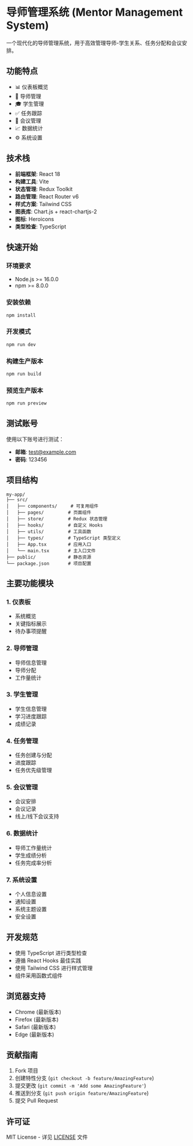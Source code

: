 # 导师管理系统 (Mentor Management System)

一个现代化的导师管理系统，用于高效管理导师-学生关系、任务分配和会议安排。

## 功能特点

- 📊 仪表板概览
- 👥 导师管理
- 🎓 学生管理
- ✅ 任务跟踪
- 📅 会议管理
- 📈 数据统计
- ⚙️ 系统设置

## 技术栈

- **前端框架**: React 18
- **构建工具**: Vite
- **状态管理**: Redux Toolkit
- **路由管理**: React Router v6
- **样式方案**: Tailwind CSS
- **图表库**: Chart.js + react-chartjs-2
- **图标**: Heroicons
- **类型检查**: TypeScript

## 快速开始

### 环境要求

- Node.js >= 16.0.0
- npm >= 8.0.0

### 安装依赖

```bash
npm install
```

### 开发模式

```bash
npm run dev
```

### 构建生产版本

```bash
npm run build
```

### 预览生产版本

```bash
npm run preview
```

## 测试账号

使用以下账号进行测试：

- **邮箱**: test@example.com
- **密码**: 123456

## 项目结构

```
my-app/
├── src/
│   ├── components/     # 可复用组件
│   ├── pages/         # 页面组件
│   ├── store/         # Redux 状态管理
│   ├── hooks/         # 自定义 Hooks
│   ├── utils/         # 工具函数
│   ├── types/         # TypeScript 类型定义
│   ├── App.tsx        # 应用入口
│   └── main.tsx       # 主入口文件
├── public/            # 静态资源
└── package.json       # 项目配置
```

## 主要功能模块

### 1. 仪表板
- 系统概览
- 关键指标展示
- 待办事项提醒

### 2. 导师管理
- 导师信息管理
- 导师分配
- 工作量统计

### 3. 学生管理
- 学生信息管理
- 学习进度跟踪
- 成绩记录

### 4. 任务管理
- 任务创建与分配
- 进度跟踪
- 任务优先级管理

### 5. 会议管理
- 会议安排
- 会议记录
- 线上/线下会议支持

### 6. 数据统计
- 导师工作量统计
- 学生成绩分析
- 任务完成率分析

### 7. 系统设置
- 个人信息设置
- 通知设置
- 系统主题设置
- 安全设置

## 开发规范

- 使用 TypeScript 进行类型检查
- 遵循 React Hooks 最佳实践
- 使用 Tailwind CSS 进行样式管理
- 组件采用函数式组件

## 浏览器支持

- Chrome (最新版本)
- Firefox (最新版本)
- Safari (最新版本)
- Edge (最新版本)

## 贡献指南

1. Fork 项目
2. 创建特性分支 (`git checkout -b feature/AmazingFeature`)
3. 提交更改 (`git commit -m 'Add some AmazingFeature'`)
4. 推送到分支 (`git push origin feature/AmazingFeature`)
5. 提交 Pull Request

## 许可证

MIT License - 详见 [LICENSE](LICENSE) 文件
